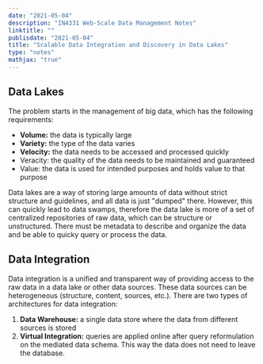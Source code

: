 ```yaml
---
date: "2021-05-04"
description: "IN4331 Web-Scale Data Management Notes"
linktitle: ""
publisdate: "2021-05-04"
title: "Scalable Data Integration and Discovery in Data Lakes"
type: "notes"
mathjax: "true"
---
```


## Data Lakes

The problem starts in the management of big data, which has the following requirements:

- **Volume:** the data is typically large
- **Variety:** the type of the data varies
- **Velocity:** the data needs to be accessed and processed quickly
- Veracity: the quality of the data needs to be maintained and guaranteed
- Value: the data is used for intended purposes and holds value to that purpose

Data lakes are a way of storing large amounts of data without strict structure and guidelines, and all data is just "dumped" there. However, this can quickly lead to data swamps, therefore the data lake is more of a set of centralized repositories of raw data, which can be structure or unstructured. There must be metadata to describe and organize the data and be able to quicky query or process the data.

## Data Integration

Data integration is a unified and transparent way of providing access to the raw data in a data lake or other data sources. These data sources can be heterogeneous (structure, content, sources, etc.). There are two types of architectures for data integration:

1. **Data Warehouse:** a single data store where the data from different sources is stored
2. **Virtual Integration:** queries are applied online after query reformulation on the mediated data schema. This way the data does not need to leave the database.
